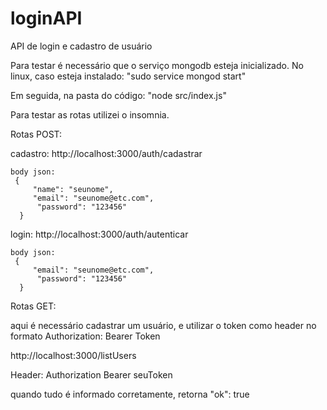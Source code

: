 # loginAPI
API de login e cadastro de usuário

Para testar é necessário que o serviço mongodb esteja inicializado. No linux, caso esteja instalado: "sudo service mongod start"

Em seguida, na pasta do código: "node src/index.js"

Para testar as rotas utilizei o insomnia.

Rotas POST:

  cadastro:
    http://localhost:3000/auth/cadastrar
  
    body json:
     {
	     "name": "seunome",
	     "email": "seunome@etc.com",
	      "password": "123456"
      }   
  
  login:
    http://localhost:3000/auth/autenticar
  
    body json:
     {
	     "email": "seunome@etc.com",
	      "password": "123456"
      }
     
Rotas GET:

  aqui é necessário cadastrar um usuário, e utilizar o token como header no formato Authorization: Bearer Token
  
  http://localhost:3000/listUsers
  
  Header:
  Authorization   Bearer seuToken
  
 quando tudo é informado corretamente, retorna "ok": true
